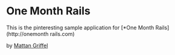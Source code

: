 # One Month Rails

This is the pinteresting sample application for [*One Month Rails](http://onemonth rails.com)

by [Mattan Griffel](http://mattangriffel.com)